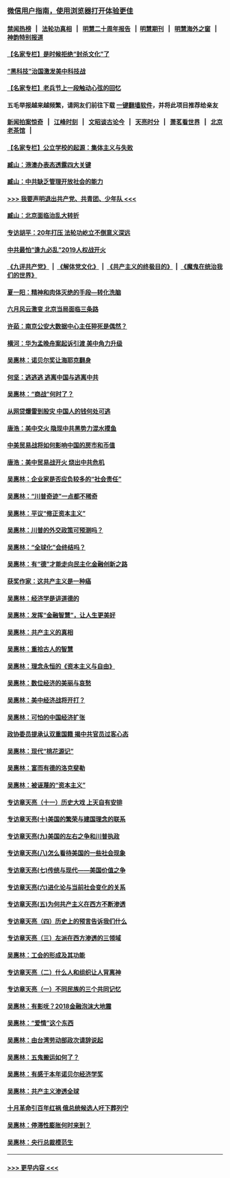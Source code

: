 ### [微信用户指南，使用浏览器打开体验更佳](https://github.com/gfw-breaker/banned-news1/blob/master/indexes/wechat-guide.md?t=0)
#### [禁闻热榜](热点新闻.md?t=0)  &nbsp;&nbsp;|&nbsp;&nbsp; [法轮功真相](https://github.com/gfw-breaker/truth/blob/master/README.md?t=0) &nbsp;&nbsp;|&nbsp;&nbsp; [明慧二十周年报告](https://github.com/gfw-breaker/mh-reports/blob/master/README.md?t=0) &nbsp;&nbsp;|&nbsp;&nbsp;[明慧期刊](https://github.com/gfw-breaker/mh-qikan) &nbsp;&nbsp;|&nbsp;&nbsp; [明慧海外之窗](https://github.com/gfw-breaker/mh-news/blob/master/README.md?t=0) &nbsp;&nbsp;|&nbsp;&nbsp; [神韵特别报道](https://github.com/gfw-breaker/mh-news/blob/master/shenyun.md?t=0)
#### [【名家专栏】是时候拒绝“封杀文化”了](../pages/nsc423/n11814093.md?t=02161802) 
#### [“黑科技”治国激发美中科技战](../pages/nsc423/n11638056.md?t=02161802) 
#### [【名家专栏】老兵节上一段触动心弦的回忆](../pages/nsc423/n11646016.md?t=02161802) 
#### 五毛举报越来越频繁，请网友们前往下载 [一键翻墙软件](https://github.com/gfw-breaker/ssr-accounts)，并将此项目推荐给亲友
#### [新闻拍案惊奇](https://github.com/gfw-breaker/banned-news1/blob/master/pages/link4.md) &nbsp;&nbsp;|&nbsp;&nbsp; [江峰时刻](https://github.com/gfw-breaker/banned-news1/blob/master/pages/link4.md) &nbsp;&nbsp;|&nbsp;&nbsp; [文昭谈古论今](https://github.com/gfw-breaker/banned-news1/blob/master/pages/link4.md) &nbsp;&nbsp;|&nbsp;&nbsp; [天亮时分](https://github.com/gfw-breaker/banned-news1/blob/master/pages/link4.md) &nbsp;&nbsp;|&nbsp;&nbsp; [萧茗看世界](https://github.com/gfw-breaker/banned-news1/blob/master/pages/link4.md) &nbsp;&nbsp;|&nbsp;&nbsp; [北京老茶馆](https://github.com/gfw-breaker/banned-news1/blob/master/pages/link4.md) &nbsp;&nbsp;|&nbsp;&nbsp; 
#### [【名家专栏】公立学校的起源：集体主义与失败](../pages/nsc423/n11601833.md?t=02161802) 
#### [臧山：港澳办表态透露四大关键](../pages/nsc423/n11421628.md?t=02161802) 
#### [臧山：中共缺乏管理开放社会的能力](../pages/nsc423/n11407457.md?t=02161802) 
#### [>>> 我要声明退出共产党、共青团、少年队 <<<](https://github.com/begood0513/goodnews/blob/master/quit/letter.md) 
#### [臧山：北京面临治乱大转折](../pages/nsc423/n11406895.md?t=02161802) 
#### [专访胡平：20年打压 法轮功屹立不倒意义深远](../pages/nsc423/n11398800.md?t=02161802) 
#### [中共最怕“逢九必乱”2019人权战开火](../pages/nsc423/n11385248.md?t=02161802) 
#### [《九评共产党》](https://github.com/begood0513/9ping.md/blob/master/README.md) &nbsp;|&nbsp; [《解体党文化》](../../../../jtdwh.md/blob/master/README.md)  &nbsp;|&nbsp; [《共产主义的终极目的》](../../../../gczydzjmd.md/blob/master/README.md) &nbsp;|&nbsp; [《魔鬼在统治我们的世界》](../../../../mgztzwmdsj.md/blob/master/README.md) 
#### [夏一阳：精神和肉体灭绝的手段—转化洗脑](../pages/nsc423/n11368250.md?t=02161802) 
#### [六月风云激变 北京当局面临三条路](../pages/nsc423/n11313668.md?t=02161802) 
#### [许茹：南京公安大数据中心主任猝死是偶然？](../pages/nsc423/n11064744.md?t=02161802) 
#### [横河：华为孟晚舟案起诉引渡 美中角力升级](../pages/nsc423/n11027230.md?t=02161802) 
#### [吴惠林：诺贝尔奖让海耶克翻身](../pages/nsc423/n10890049.md?t=02161802) 
#### [何坚：逃逃逃 逃离中国与逃离中共](../pages/nsc423/n10592891.md?t=02161802) 
#### [吴惠林：“商战”何时了？](../pages/nsc423/n10573558.md?t=02161802) 
#### [从网贷爆雷到股灾 中国人的钱何处可逃](../pages/nsc423/n10572800.md?t=02161802) 
#### [唐浩：美中交火 隐现中共黑势力混水摸鱼](../pages/nsc423/n10544040.md?t=02161802) 
#### [中美贸易战将如何影响中国的房市和币值](../pages/nsc423/n10543697.md?t=02161802) 
#### [唐浩：美中贸易战开火 烧出中共危机](../pages/nsc423/n10540126.md?t=02161802) 
#### [吴惠林：企业家是否应负较多的“社会责任”](../pages/nsc423/n10535022.md?t=02161802) 
#### [吴惠林：“川普奇迹”一点都不稀奇](../pages/nsc423/n10512808.md?t=02161802) 
#### [吴惠林：平议“修正资本主义”](../pages/nsc423/n10495724.md?t=02161802) 
#### [吴惠林：川普的外交政策可预测吗？](../pages/nsc423/n10462387.md?t=02161802) 
#### [吴惠林：“全球化”会终结吗？](../pages/nsc423/n10452838.md?t=02161802) 
#### [吴惠林：有“德”才能走向民主化金融创新之路](../pages/nsc423/n10432292.md?t=02161802) 
#### [获奖作家：这共产主义是一种癌](../pages/nsc423/n10431541.md?t=02161802) 
#### [吴惠林：经济学是讲道德的](../pages/nsc423/n10398014.md?t=02161802) 
#### [吴惠林：发挥“金融智慧”，让人生更美好](../pages/nsc423/n10375019.md?t=02161802) 
#### [吴惠林：共产主义的真相](../pages/nsc423/n10351394.md?t=02161802) 
#### [吴惠林：重拾古人的智慧](../pages/nsc423/n10337691.md?t=02161802) 
#### [吴惠林：理念永恒的《资本主义与自由》](../pages/nsc423/n10316274.md?t=02161802) 
#### [吴惠林：数位经济的美丽与哀愁](../pages/nsc423/n10292946.md?t=02161802) 
#### [吴惠林：美中经济战将开打？](../pages/nsc423/n10258825.md?t=02161802) 
#### [吴惠林：可怕的中国经济扩张](../pages/nsc423/n10219147.md?t=02161802) 
#### [政协委员提承认双重国籍 揭中共官员过客心态](../pages/nsc423/n10208809.md?t=02161802) 
#### [吴惠林：现代“桃花源记”](../pages/nsc423/n10185234.md?t=02161802) 
#### [吴惠林：富而有德的洛克斐勒](../pages/nsc423/n10142264.md?t=02161802) 
#### [吴惠林：被诬蔑的“资本主义”](../pages/nsc423/n10124816.md?t=02161802) 
#### [专访章天亮（十一）历史大戏 上天自有安排](../pages/nsc423/n10094905.md?t=02161802) 
#### [专访章天亮(十)美国的繁荣与建国理念的联系](../pages/nsc423/n10094899.md?t=02161802) 
#### [专访章天亮(九)美国的左右之争和川普执政](../pages/nsc423/n10094889.md?t=02161802) 
#### [专访章天亮(八)怎么看待美国的一些社会现象](../pages/nsc423/n10094857.md?t=02161802) 
#### [专访章天亮(七)传统与现代——美国价值之争](../pages/nsc423/n10093140.md?t=02161802) 
#### [专访章天亮(六)进化论与当前社会变化的关系](../pages/nsc423/n10092036.md?t=02161802) 
#### [专访章天亮(五)为何共产主义在西方不断渗透](../pages/nsc423/n10083620.md?t=02161802) 
#### [专访章天亮（四）历史上的预言告诉我们什么](../pages/nsc423/n10083606.md?t=02161802) 
#### [专访章天亮（三）左派在西方渗透的三领域](../pages/nsc423/n10081115.md?t=02161802) 
#### [吴惠林：工会的形成及其功能](../pages/nsc423/n10080633.md?t=02161802) 
#### [专访章天亮（二）什么人和组织让人背离神](../pages/nsc423/n10076637.md?t=02161802) 
#### [专访章天亮（一）不同民族的三个共同记忆](../pages/nsc423/n10074188.md?t=02161802) 
#### [吴惠林：有影呒？2018金融泡沫大地震](../pages/nsc423/n10040534.md?t=02161802) 
#### [吴惠林：“爱情”这个东西](../pages/nsc423/n10019423.md?t=02161802) 
#### [吴惠林：由台湾劳动部政次请辞说起](../pages/nsc423/n9979679.md?t=02161802) 
#### [吴惠林：五鬼搬运如何了？](../pages/nsc423/n9925338.md?t=02161802) 
#### [吴惠林：有感于本年诺贝尔经济学奖](../pages/nsc423/n9871883.md?t=02161802) 
#### [吴惠林：共产主义渗透全球](../pages/nsc423/n9812748.md?t=02161802) 
#### [十月革命引百年红祸 俄总统候选人吁下葬列宁](../pages/nsc423/n9810182.md?t=02161802) 
#### [吴惠林：停滞性膨胀何时来到？](../pages/nsc423/n9764136.md?t=02161802) 
#### [吴惠林：央行总裁模范生](../pages/nsc423/n9728134.md?t=02161802) 

----
#### [ >>> 更早内容 <<< ](../indexes/nsc423-earlier.md)
